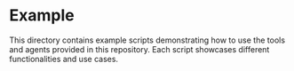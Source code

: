 # Example
This directory contains example scripts demonstrating how to use the tools and agents provided in this repository. Each script showcases different functionalities and use cases.